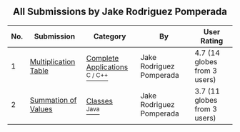 ﻿<div align="center">

## All Submissions by Jake Rodriguez Pomperada

</div>

No.  | Submission | Category | By   | User Rating
---- | ---------- | -------- | ---- | -----------
1 | [Multiplication Table<br />](https://github.com/Planet-Source-Code/jake-rodriguez-pomperada-multiplication-table__3-11893) | [Complete Applications<br /><sup>C / C++</sup>](../ByCategory/complete-applications__3-7.md) | Jake Rodriguez Pomperada | 4.7 (14 globes from 3 users)
2 | [Summation of Values<br />](https://github.com/Planet-Source-Code/jake-rodriguez-pomperada-summation-of-values__2-5613) | [Classes<br /><sup>Java</sup>](../ByCategory/classes__2-83.md) | Jake Rodriguez Pomperada | 3.7 (11 globes from 3 users)

